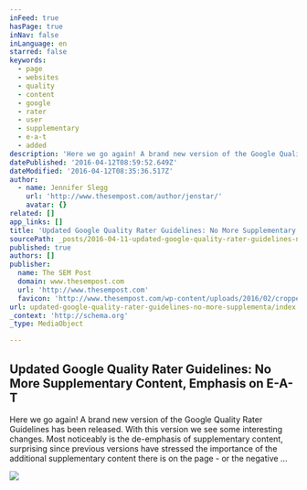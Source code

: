 ```yaml
---
inFeed: true
hasPage: true
inNav: false
inLanguage: en
starred: false
keywords:
  - page
  - websites
  - quality
  - content
  - google
  - rater
  - user
  - supplementary
  - e-a-t
  - added
description: 'Here we go again! A brand new version of the Google Quality Rater Guidelines has been released. With this version we see some interesting changes. Most noticeably is the de-emphasis of supplementary content, surprising since previous versions have stressed the importance of the additional supplementary content there is on the page - or the negative ...'
datePublished: '2016-04-12T08:59:52.649Z'
dateModified: '2016-04-12T08:35:36.517Z'
author:
  - name: Jennifer Slegg
    url: 'http://www.thesempost.com/author/jenstar/'
    avatar: {}
related: []
app_links: []
title: 'Updated Google Quality Rater Guidelines: No More Supplementary Content, Emphasis on E-A-T'
sourcePath: _posts/2016-04-11-updated-google-quality-rater-guidelines-no-more-supplementa.md
published: true
authors: []
publisher:
  name: The SEM Post
  domain: www.thesempost.com
  url: 'http://www.thesempost.com'
  favicon: 'http://www.thesempost.com/wp-content/uploads/2016/02/cropped-favicon512-192x192.png'
url: updated-google-quality-rater-guidelines-no-more-supplementa/index.html
_context: 'http://schema.org'
_type: MediaObject

---
```

<article style=""><h1>Updated Google Quality Rater Guidelines: No More Supplementary Content, Emphasis on E-A-T</h1><p>Here we go again! A brand new version of the Google Quality Rater Guidelines has been released. With this version we see some interesting changes. Most noticeably is the de-emphasis of supplementary content, surprising since previous versions have stressed the importance of the additional supplementary content there is on the page - or the negative ...</p><img src="http://www.thesempost.com/wp-content/uploads/2016/04/updated-rater-guidelines.png" /></article>